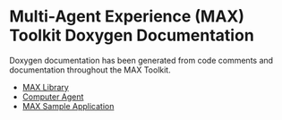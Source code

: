 # Multi-Agent Experience (MAX) Toolkit Doxygen Documentation

Doxygen documentation has been generated from code comments and documentation throughout the MAX Toolkit.

* [MAX Library](../../max-library/html/index.html)
* [Computer Agent](../../computer-agent/html/index.html)
* [MAX Sample Application](../../sample-application/html/index.html)
